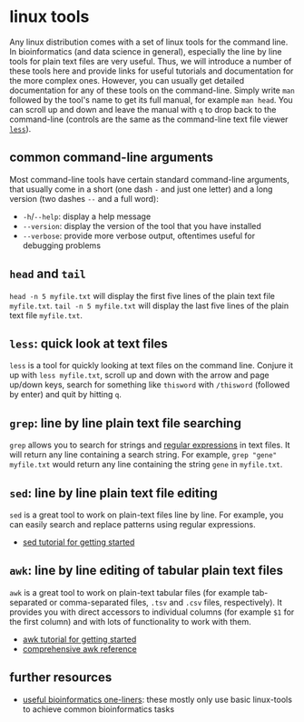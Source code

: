 # linux tools

Any linux distribution comes with a set of linux tools for the command line.
In bioinformatics (and data science in general), especially the line by line tools for plain text files are very useful.
Thus, we will introduce a number of these tools here and provide links for useful tutorials and documentation for the more complex ones.
However, you can usually get detailed documentation for any of these tools on the command-line.
Simply write `man` followed by the tool's name to get its full manual, for example `man head`.
You can scroll up and down and leave the manual with `q` to drop back to the command-line (controls are the same as the command-line text file viewer [`less`](#less-quick-look-at-text-files)).

## common command-line arguments

Most command-line tools have certain standard command-line arguments, that usually come in a short (one dash `-` and just one letter) and a long version (two dashes `--` and a full word):

* `-h`/`--help`: display a help message
* `--version`: display the version of the tool that you have installed
* `--verbose`: provide more verbose output, oftentimes useful for debugging problems

## `head` and `tail`

`head -n 5 myfile.txt` will display the first five lines of the plain text file `myfile.txt`.
`tail -n 5 myfile.txt` will display the last five lines of the plain text file `myfile.txt`.

## `less`: quick look at text files

`less` is a tool for quickly looking at text files on the command line.
Conjure it up with `less myfile.txt`, scroll up and down with the arrow and page up/down keys, search for something like `thisword` with `/thisword` (followed by enter) and quit by hitting `q`.

## `grep`: line by line plain text file searching

`grep` allows you to search for strings and [regular expressions](../coding_tools/regular_expressions.md) in text files.
It will return any line containing a search string.
For example, `grep "gene" myfile.txt` would return any line containing the string `gene` in `myfile.txt`.

## `sed`: line by line plain text file editing

`sed` is a great tool to work on plain-text files line by line.
For example, you can easily search and replace patterns using regular expressions.

* [sed tutorial for getting started](https://www.grymoire.com/Unix/sed.html)

## `awk`: line by line editing of tabular plain text files

`awk` is a great tool to work on plain-text tabular files (for example tab-separated or comma-separated files, `.tsv` and `.csv` files, respectively).
It provides you with direct accessors to individual columns (for example `$1` for the first column) and with lots of functionality to work with them.

* [awk tutorial for getting started](https://www.grymoire.com/Unix/Awk.html)
* [comprehensive awk reference](https://www.math.utah.edu/docs/info/gawk_1.html)

## further resources

* [useful bioinformatics one-liners](https://github.com/stephenturner/oneliners): these mostly only use basic linux-tools to achieve common bioinformatics tasks
